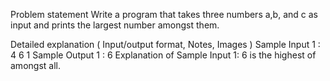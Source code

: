 Problem statement
Write a program that takes three numbers a,b, and c as input and prints the largest number amongst them.

Detailed explanation ( Input/output format, Notes, Images )
Sample Input 1 :
4 6 1
Sample Output 1 :
6
Explanation of Sample Input 1:
6 is the highest of amongst all.
